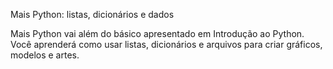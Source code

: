 Mais Python: listas, dicionários e dados

Mais Python vai além do básico apresentado em Introdução ao Python. Você aprenderá como usar listas, dicionários e arquivos para criar gráficos, modelos e artes. 
